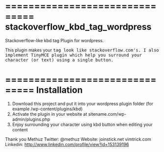 ===============================
stackoverflow_kbd_tag_wordpress
===============================

Stackoverflow-like kbd tag Plugin for wordpress.

   This plugin makes your <kbd> tag look like stackoverflow.com's.
I also implement TinyMCE plugin which help you surround your character (or text) 
using a single button.


===============================
        Installation
===============================

1. Download this project and put it into your wordpress plugin folder (for example /wp-content/plugins/kbd)
2. Activate the plugin in your website at sitename.com/wp-admin/plugins.php
3. Enjoy surrounding your character using kbd button when editing your content

Thank you
Methuz
Twitter: @methuz
Website: joinstick.net
         vimtrick.com
Linkedin: http://www.linkedin.com/profile/view?id=153139196
